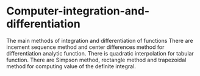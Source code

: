 # Computer-integration-and-differentiation
The main methods of integration and differentiation of functions
There are incement sequence method and center differences method for differentiation analytic function.
There is quadratic interpolation for tabular function.
There are Simpson method, rectangle method and trapezoidal method for computing value of the definite integral. 
